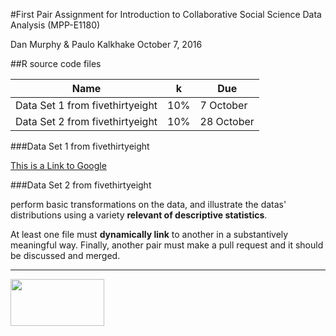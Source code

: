 #First Pair Assignment for Introduction to Collaborative Social Science Data Analysis (MPP-E1180)

Dan Murphy & Paulo Kalkhake
October 7, 2016

##R source code files 

| Name                    | k | Due              |
| ----------------------- | --------------------- | ---------------- |
| Data Set 1 from fivethirtyeight     | 10%                   | 7 October        |
| Data Set 2 from fivethirtyeight       | 10%                   | 28 October       |

###Data Set 1 from fivethirtyeight

[This is a Link to Google](http://google.de)

###Data Set 2 from fivethirtyeight

perform basic transformations on the data, and illustrate the datas' distributions using a variety **relevant of descriptive statistics**. 

At least one file must **dynamically link** to another in a substantively meaningful way. Finally, another pair must make a pull request and it should be discussed and merged.

---

[<img src="https://www.hertie-school.org/mediaandevents/press/downloads/hertie-school-downloads/" align="left" height="75" width ="150"/>](http://www.hertie-school.org/)

<br>
<br>
<br>
